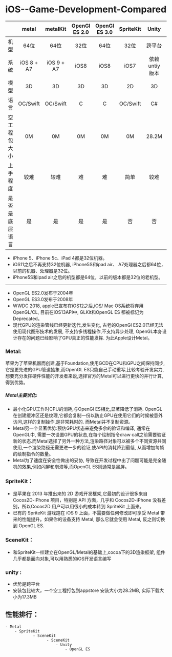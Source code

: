 # iOS--Game-Development-Compared


|            | metal          | metalKit       |OpenGl ES 2.0 |OpenGl ES 3.0 |SpriteKit     |Unity         |SceneKit      |
| ---------- | :-----------:  | :-----------:  |:-----------: |:-----------: |:-----------: |:-----------: |:-----------: |
| 机型        | 64位          |64位            | 32位          |64位          |  32位        |跨平台         |  32位        
| 系统        | iOS 8 + A7    |iOS 9 + A7      | iOS8          |iOS8          |  iOS7        |依赖untiy版本  |  iOS8       |
|      模型   | 3D             |3D             | 3D           |3D              |  2D          |3D            |  3D        |
|    语言      | OC/Swift     |OC/Swift       | C              |C              |  OC/Swift     |  C#          |OC/Swift     |
|空工程包大小  | 0M              |0M          | 0M              |0M            |  0M            |  28.2M        |0M        |
|上手程度      |     较难         |较难          | 难             |难            |  简单          |  较难        |一般        |
|是否是底层语言 |     是         |是            | 是             |是             |  否          |  否            |否        |

- iPhone 5、iPhone 5c、iPad 4都是32位机器。
- iOS11之后不再支持32位机器, iPhone5S和ipad air、 A7处理器之后都64位，以前的机器、处理器是32位。
- iPhone5S和ipad air之后的机型都是64位，以前的版本都是32位的老机型。
____________________________________________________________

- OpenGL ES2.0发布于2004年
- OpenGL ES3.0发布于2008年
- WWDC 2018, apple已宣布在iOS12之后,iOS/ Mac OS系统将弃用OpenGL/CL,  目前在iOS13API中,  GLKit和OpenGL ES 都被标记为Deprecated。
- 现代GPU的渲染管线已经更新迭代,发生变化, 古老的OpenGl ES2.0已经无法使用现代图形技术的发展, 不支持多线程操作,不支持异步处理, OpenGL本身设计存在的问题已经影响了GPU真正的性能发挥. 为此Apple设计Metal。

### Metal:
苹果为了苹果机器而创建,基于Foundation,使用GCD在CPU和GPU之间保持同步,它是更先进的GPU管道抽象,而OpenGL ES只能自己手动重写,比较考验开发实力, 想要充分发挥硬件性能的开发者来说,选择官方的Metal可以进行更快的并行计算,得到优势。
##### Metal主要优化:
  - 最小化GPU工作时CPU的消耗,与OpenGl ES相比,显著降低了消耗. OpenGL在创建缓冲区还是纹理,它都会复制一份以防止GPU在使用它们的时候被意外访问,这样的复制操作,是非常耗时的. 而Metal并不复制资源。
  - Metal另一个显著优势:预估GPU状态来避免多余的验证和编译, 通常在OpenGL中, 需要一次设置GPU的状态,在每个绘制指令draw call之前需要验证新的状态.而Metal选择了另外一种方法,渲染路径对象可以被多个不同资源共同使用,一个渲染路径无需更进一步的验证,使API的消耗降到最低, 从而增加每帧的绘制指令的数量。
  - Metal为了速度在安全性做出的妥协, 导致在开发过程中出了问题可能是完全随机的效果,例如闪屏和崩溃等,而OpenGL ES则通常是黑屏。

### SpriteKit：
- 是苹果在 2013 年推出来的 2D 游戏开发框架,它最初的设计很多来自 Cocos2D-iPhone 项目，特别是 API 方面，几乎和 Cocos2D-iPhone 没有差别，所以Cocos2D 用户可以用很小的成本转到 SpriteKit 上面来。
- 已有的 SpriteKit 游戏跑在 iOS 9 上面，不需要做任何修改即可享受 Metal 带来的性能提升。如果你的设备支持 Metal, 那么它就会使用 Metal, 反之则切换到 OpenGL ES.
### SceneKit：
- 和SpriteKit一样建立在OpenGL/Metal的基础上,cocoa下的3D渲染框架, 组件几乎都是面向对象,可以用熟悉的iOS开发语言编写

### unity :
- 优势是跨平台
- 安装包比较大，一个空工程打包到appstore 安装大小为28.2MB, 实际下载大小为17.3MB

## 性能排行：
    - Metal
        - SpriteKit
                - SceneKit
                      - SceneKit
                          - Unity
                              - OpenGL ES


